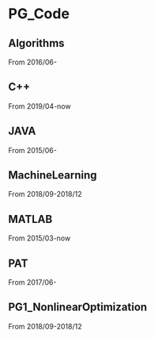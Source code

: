 # PG_Code

## Algorithms
From 2016/06-

## C++
From 2019/04-now

## JAVA
From 2015/06-

## MachineLearning
From 2018/09-2018/12

## MATLAB
From 2015/03-now

## PAT
From 2017/06-

## PG1_NonlinearOptimization
From 2018/09-2018/12
